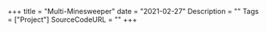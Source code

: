 +++
title = "Multi-Minesweeper"
date = "2021-02-27"
Description = ""
Tags = ["Project"]
SourceCodeURL = ""
+++

